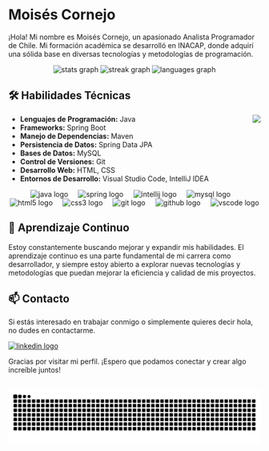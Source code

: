 # Moisés Cornejo

¡Hola! Mi nombre es Moisés Cornejo, un apasionado Analista Programador de Chile. Mi formación académica se desarrolló en INACAP, donde adquirí una sólida base en diversas tecnologías y metodologías de programación.

<div align="center">
  <img src="https://github-readme-stats.vercel.app/api?username=moisescornejo&hide_title=false&hide_rank=false&show_icons=true&include_all_commits=true&count_private=true&disable_animations=false&theme=dracula&locale=es&hide_border=false" height="150" alt="stats graph"  />
  <img src="https://streak-stats.demolab.com?user=moisescornejo&locale=es&mode=daily&theme=dracula&hide_border=false&border_radius=5" height="150" alt="streak graph"  />
  <img src="https://github-readme-stats.vercel.app/api/top-langs?username=moisescornejo&locale=es&hide_title=false&layout=compact&card_width=320&langs_count=5&theme=dracula&hide_border=false" height="110" alt="languages graph"  />
</div>

## 🛠 Habilidades Técnicas

<img align="right" height="150" src="https://media3.giphy.com/media/v1.Y2lkPTc5MGI3NjExMDB3YzYzc2ZzMzE0d3dzb3JraWhkeWs4OTcwaGpkMmZka3h5N253MCZlcD12MV9pbnRlcm5hbF9naWZfYnlfaWQmY3Q9Zw/0aNbkrrJ86qVYGhnBZ/giphy.webp"/>

- **Lenguajes de Programación:** Java
- **Frameworks:** Spring Boot
- **Manejo de Dependencias:** Maven
- **Persistencia de Datos:** Spring Data JPA
- **Bases de Datos:** MySQL
- **Control de Versiones:** Git
- **Desarrollo Web:** HTML, CSS
- **Entornos de Desarrollo:** Visual Studio Code, IntelliJ IDEA

<div align="center">
  <img src="https://cdn.jsdelivr.net/gh/devicons/devicon/icons/java/java-original.svg" height="30" alt="java logo"  />
  <img width="12" />
  <img src="https://cdn.jsdelivr.net/gh/devicons/devicon/icons/spring/spring-original.svg" height="30" alt="spring logo"  />
  <img width="12" />
  <img src="https://cdn.jsdelivr.net/gh/devicons/devicon/icons/intellij/intellij-original.svg" height="30" alt="intellij logo"  />
  <img width="12" />
  <img src="https://cdn.jsdelivr.net/gh/devicons/devicon/icons/mysql/mysql-original.svg" height="30" alt="mysql logo"  />
  <img width="12" />
  <img src="https://cdn.jsdelivr.net/gh/devicons/devicon/icons/html5/html5-original.svg" height="30" alt="html5 logo"  />
  <img width="12" />
  <img src="https://cdn.jsdelivr.net/gh/devicons/devicon/icons/css3/css3-original.svg" height="30" alt="css3 logo"  />
  <img width="12" />
  <img src="https://cdn.jsdelivr.net/gh/devicons/devicon/icons/git/git-original.svg" height="30" alt="git logo"  />
  <img width="12" />
  <img src="https://cdn.jsdelivr.net/gh/devicons/devicon/icons/github/github-original.svg" height="30" alt="github logo"  />
  <img width="12" />
  <img src="https://cdn.jsdelivr.net/gh/devicons/devicon/icons/vscode/vscode-original.svg" height="30" alt="vscode logo"  />
</div>

## 🌱 Aprendizaje Continuo

Estoy constantemente buscando mejorar y expandir mis habilidades. El aprendizaje continuo es una parte fundamental de mi carrera como desarrollador, y siempre estoy abierto a explorar nuevas tecnologías y metodologías que puedan mejorar la eficiencia y calidad de mis proyectos.

## 📫 Contacto

Si estás interesado en trabajar conmigo o simplemente quieres decir hola, no dudes en contactarme.
<div align="left">
  <a href="https://cl.linkedin.com/in/mois%C3%A9s-cornejo-dev" target="_blank">
    <img src="https://img.shields.io/static/v1?message=LinkedIn&logo=linkedin&label=&color=0077B5&logoColor=white&labelColor=&style=for-the-badge" height="35" alt="linkedin logo"  />
  </a>
</div>

Gracias por visitar mi perfil. ¡Espero que podamos conectar y crear algo increíble juntos!

<br clear="both">

<img src="https://raw.githubusercontent.com/moisescornejo/moisescornejo/output/snake.svg" alt="Snake animation" />

###
<!---
MoisesCornejo/MoisesCornejo is a ✨ special ✨ repository because its `README.md` (this file) appears on your GitHub profile.
You can click the Preview link to take a look at your changes.
--->
